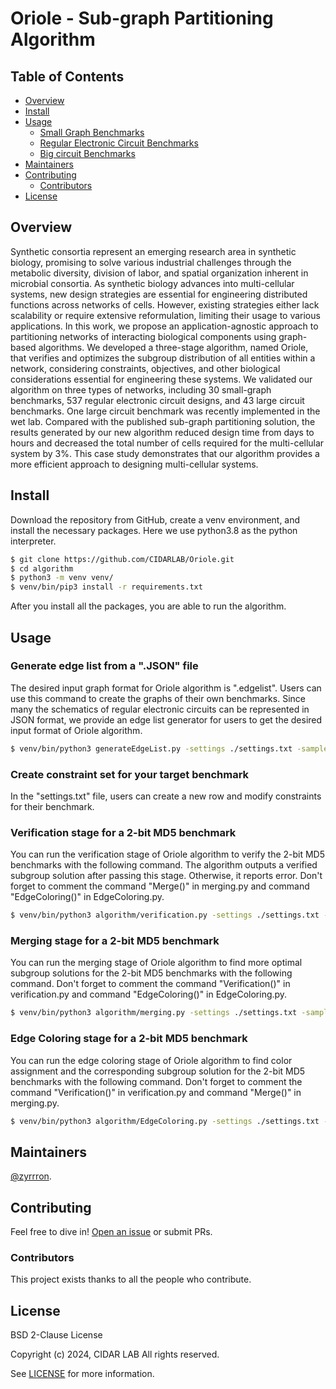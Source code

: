 # Oriole - Sub-graph Partitioning Algorithm 
<!-- # Standard Readme -->

<!--[![standard-readme compliant](https://img.shields.io/badge/readme%20style-standard-brightgreen.svg?style=flat-square)](https://github.com/RichardLitt/standard-readme)
-->

## Table of Contents

- [Overview](#overview)
- [Install](#install)
- [Usage](#usage)
	- [Small Graph Benchmarks](#small)
    - [Regular Electronic Circuit Benchmarks](#regular)
    - [Big circuit Benchmarks](#big)
- [Maintainers](#maintainers)
- [Contributing](#contributing)
    - [Contributors](#contributors)
- [License](#license)

## Overview
Synthetic consortia represent an emerging research area in synthetic biology, promising to solve various industrial challenges through the metabolic diversity, division of labor, and spatial organization inherent in microbial consortia. As synthetic biology advances into multi-cellular systems, new design strategies are essential for engineering distributed functions across networks of cells. However, existing strategies either lack scalability or require extensive reformulation, limiting their usage to various applications. In this work, we propose an application-agnostic approach to partitioning networks of interacting biological components using graph-based algorithms. We developed a three-stage algorithm, named Oriole, that verifies and optimizes the subgroup distribution of all entities within a network, considering constraints, objectives, and other biological considerations essential for engineering these systems. We validated our algorithm on three types of networks, including 30 small-graph benchmarks, 537 regular electronic circuit designs, and 43 large circuit benchmarks. One large circuit benchmark was recently implemented in the wet lab. Compared with the published sub-graph partitioning solution, the results generated by our new algorithm reduced design time from days to hours and decreased the total number of cells required for the multi-cellular system by 3\%. This case study demonstrates that our algorithm provides a more efficient approach to designing multi-cellular systems.

## Install

Download the repository from GitHub, create a venv environment, and install the necessary packages. Here we use python3.8 as the python interpreter.

```sh
$ git clone https://github.com/CIDARLAB/Oriole.git
$ cd algorithm
$ python3 -m venv venv/
$ venv/bin/pip3 install -r requirements.txt
```

After you install all the packages, you are able to run the algorithm.

## Usage

### Generate edge list from a ".JSON" file
The desired input graph format for Oriole algorithm is ".edgelist". Users can use this command to create the graphs of their own benchmarks.
Since many the schematics of regular electronic circuits can be represented in JSON format, we provide an edge list generator for users to get the desired input format of Oriole algorithm.
```sh
$ venv/bin/python3 generateEdgeList.py -settings ./settings.txt -samples md5_opt_nor2
```

### Create constraint set for your target benchmark
In the "settings.txt" file, users can create a new row and modify constraints for their benchmark.

### Verification stage for a 2-bit MD5 benchmark
You can run the verification stage of Oriole algorithm to verify the 2-bit MD5 benchmarks with the following command. 
The algorithm outputs a verified subgroup solution after passing this stage. Otherwise, it reports error. 
Don't forget to comment the command "Merge()" in merging.py and command "EdgeColoring()" in EdgeColoring.py.
```sh
$ venv/bin/python3 algorithm/verification.py -settings ./settings.txt -samples md5_opt_nor2
```

### Merging stage for a 2-bit MD5 benchmark
You can run the merging stage of Oriole algorithm to find more optimal subgroup solutions for the 2-bit MD5 benchmarks with the following command. 
Don't forget to comment the command "Verification()" in verification.py and command "EdgeColoring()" in EdgeColoring.py.
```sh
$ venv/bin/python3 algorithm/merging.py -settings ./settings.txt -samples md5_opt_nor2
```

### Edge Coloring stage for a 2-bit MD5 benchmark
You can run the edge coloring stage of Oriole algorithm to find color assignment and the corresponding subgroup solution for the 2-bit MD5 benchmarks with the following command.
Don't forget to comment the command "Verification()" in verification.py and command "Merge()" in merging.py.
```sh
$ venv/bin/python3 algorithm/EdgeColoring.py -settings ./settings.txt -samples md5_opt_nor2
```

## Maintainers

[@zyrrron](https://github.com/zyrrron).

## Contributing

Feel free to dive in! [Open an issue](https://github.com/CIDARLAB/Oriole/issues/new) or submit PRs.

### Contributors

This project exists thanks to all the people who contribute. 

## License

BSD 2-Clause License

Copyright (c) 2024, CIDAR LAB
All rights reserved.

See [LICENSE](/LICENSE) for more information.